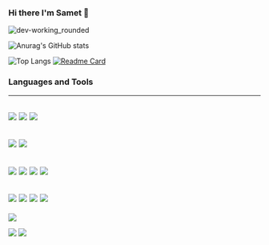 ### Hi there I'm Samet 👋

![dev-working_rounded](https://user-images.githubusercontent.com/75490736/141855530-3a345914-b915-4533-88f5-be0189ce2969.gif)

![Anurag's GitHub stats](https://github-readme-stats.vercel.app/api?username=Smtrbci&show_icons=true&theme=tokyonight)

![Top Langs](https://github-readme-stats.vercel.app/api/top-langs/?username=Smtrbci&layout=compact&theme=tokyonight)
[![Readme Card](https://github-readme-stats.vercel.app/api/pin/?username=Smtrbci&repo=Python-Project&theme=tokyonight)](https://github.com/Smtrbci/Python-Project)

### Languages and Tools
------------------------------------------------------------------------------------------
<img src="https://img.icons8.com/fluency/48/000000/python.png"/> <img src="https://img.icons8.com/color/48/000000/java-coffee-cup-logo--v1.png"/> <img src="https://img.icons8.com/color/48/000000/c-programming.png"/>
------------------------------------------------------------------------------------------
<img src="https://img.icons8.com/fluency/48/000000/flutter.png"/> <img src="https://img.icons8.com/color/48/000000/dart.png"/>
------------------------------------------------------------------------------------------
<img src="https://img.icons8.com/color/48/000000/visual-studio-code-2019.png"/> <img src="https://img.icons8.com/color/50/000000/android-studio--v3.png"/> <img src="https://img.icons8.com/fluency/48/000000/unity.png"/> <img src="https://img.icons8.com/color/48/000000/unreal-engine.png"/>
------------------------------------------------------------------------------------------
<img src="https://img.icons8.com/color/48/000000/javascript--v1.png"/> <img src="https://img.icons8.com/color/64/000000/html-5--v1.png"/> <img src="https://img.icons8.com/color/48/000000/css3.png"/> <img src="https://img.icons8.com/officel/40/000000/php-logo.png"/>
------------------------------------------------------------------------------------------
<img src="https://img.icons8.com/color/48/000000/wordpress.png"/>


<img src="https://img.shields.io/twitter/follow/smtrbci?color=%231DA1F2&style=for-the-badge"/> <img src="https://img.shields.io/website?color=%2300D564&style=for-the-badge&up_message=Capslockweb&url=https%3A%2F%2Fcapslockweb.com%2F"/>





